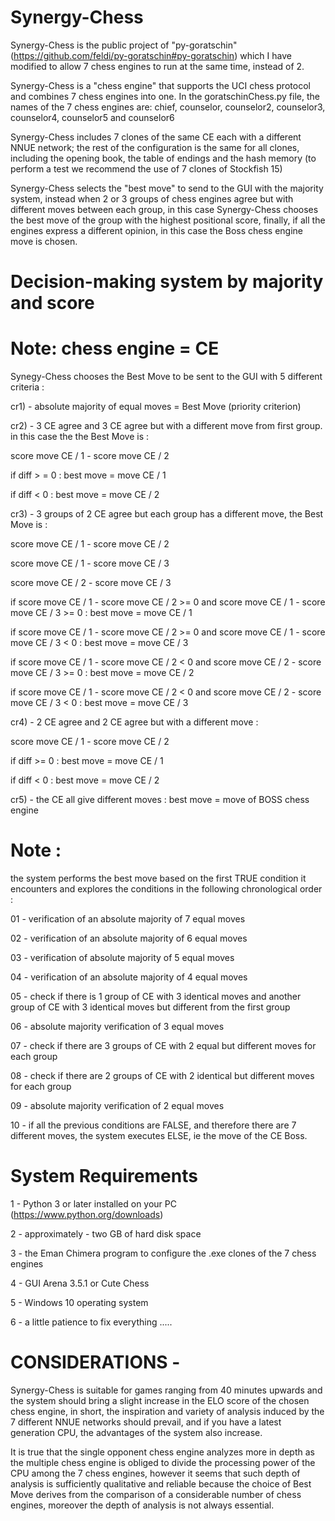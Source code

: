# Synergy-Chess

Synergy-Chess is the public project of "py-goratschin" (https://github.com/feldi/py-goratschin#py-goratschin) which I have modified to allow 7 chess engines to run at the same time, instead of 2.

Synergy-Chess is a "chess engine" that supports the UCI chess protocol and combines 7 chess engines into one. In the goratschinChess.py file, the names of the 7 chess engines are: chief, counselor, counselor2, counselor3, counselor4, counselor5 and counselor6

Synergy-Chess includes 7 clones of the same CE each with a different NNUE network; the rest of the configuration is the same for all clones, including the opening book, the table of endings and the hash memory (to perform a test we recommend the use of 7 clones of Stockfish 15)

Synergy-Chess selects the "best move" to send to the GUI with the majority system, instead when 2 or 3 groups of chess engines agree but with different moves between each group, in this case Synergy-Chess chooses the best move of the group with the highest positional score, finally, if all the engines express a different opinion, in this case the Boss chess engine move is chosen.


# Decision-making system by majority and score #

# Note: chess engine = CE

Synegy-Chess chooses the Best Move to be sent to the GUI with 5 different criteria :

cr1) - absolute majority of equal moves = Best Move (priority criterion)


cr2) - 3 CE agree and 3 CE agree but with a different move from first group. in this case the the Best Move is :

score move CE / 1 - score move CE / 2 

if diff > = 0 : best move = move CE / 1 

if diff < 0 : best move = move CE / 2

cr3) -  3 groups of 2 CE agree but each group has a different move, the Best Move is :

score move CE / 1 - score move CE / 2

score move CE / 1 - score move CE / 3

score move CE / 2 - score move CE / 3

if score move CE / 1 - score move CE / 2 >= 0 and score move CE / 1 - score move CE / 3 >= 0 : best move = move CE / 1

if score move CE / 1 - score move CE / 2 >= 0 and score move CE / 1 - score move CE / 3 < 0 : best move = move CE / 3

if score move CE / 1 - score move CE / 2 < 0 and score move CE / 2 - score move CE / 3 >= 0 : best move = move CE / 2

if score move CE / 1 - score move CE / 2 < 0 and score move CE / 2 - score move CE / 3 < 0 : best move = move CE / 3


cr4) -  2 CE agree and 2 CE agree but with a different move :

score move CE / 1 - score move CE / 2

if diff >= 0 : best move = move CE / 1

if diff < 0 : best move = move CE / 2


cr5) -  the CE all give different moves : best move = move of BOSS chess engine


# Note :
the system performs the best move based on the first TRUE condition it encounters and explores the conditions in the following chronological order :

01 - verification of an absolute majority of 7 equal moves

02 - verification of an absolute majority of 6 equal moves

03 - verification of absolute majority of 5 equal moves

04 - verification of an absolute majority of 4 equal moves

05 - check if there is 1 group of CE with 3 identical moves and another
group of CE with 3 identical moves but different from the first group

06 - absolute majority verification of 3 equal moves

07 - check if there are 3 groups of CE with 2 equal but different moves for each group

08 - check if there are 2 groups of CE with 2 identical but different moves for each group

09 - absolute majority verification of 2 equal moves

10 - if all the previous conditions are FALSE, and therefore there are 7 different moves, the system executes ELSE, ie the move of the CE Boss.


# System Requirements

1 - Python 3 or later installed on your PC (https://www.python.org/downloads)

2 - approximately - two GB of hard disk space

3 - the Eman Chimera program to configure the .exe clones of the 7 chess engines

4 - GUI Arena 3.5.1 or Cute Chess

5 - Windows 10 operating system

6 - a little patience to fix everything .....


# CONSIDERATIONS - 
Synergy-Chess is suitable for games ranging from 40 minutes upwards and the system should bring a slight increase in the ELO score of the chosen chess engine, in short, the inspiration and variety of analysis induced by the 7 different NNUE networks should prevail, and if you have a latest generation CPU, the advantages of the system also increase.

It is true that the single opponent chess engine analyzes more in depth as the multiple chess engine is obliged to divide the processing power of the CPU among the 7 chess engines, however it seems that such depth of analysis is sufficiently qualitative and reliable because the choice of Best Move derives from the comparison of a considerable number of chess engines, moreover the depth of analysis is not always essential.

